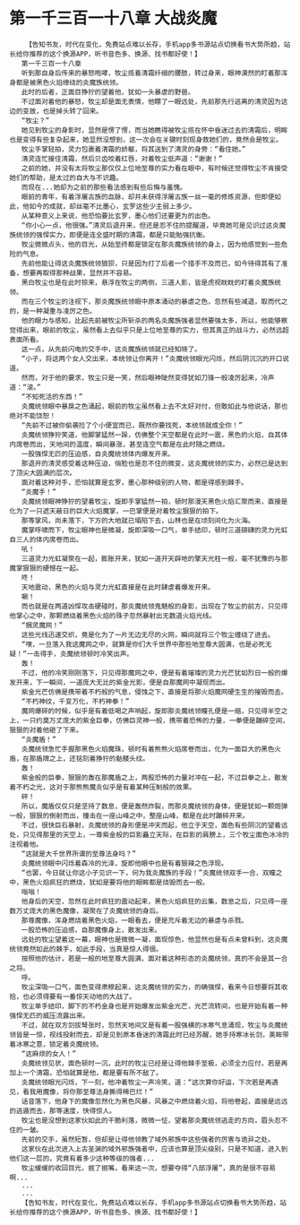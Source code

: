 # 第一千三百一十八章 大战炎魔
        【告知书友，时代在变化，免费站点难以长存，手机app多书源站点切换看书大势所趋，站长给你推荐的这个换源APP，听书音色多、换源、找书都好使！】
       第一千三百一十八章
       听到那自身后传来的暴怒咆哮，牧尘揽着清霜纤细的腰肢，转过身来，眼神漠然的盯着那浑身都是被黑色火焰缭绕的炎魔族统领。
       此时的后者，正面目狰狞的望着他，犹如一头暴虐的野兽。
       不过面对着他的暴怒，牧尘却是面无表情，他瞟了一眼远处，先前那先行逃离的清灵因为这边的变故，也是掉头转了回来。
       “牧尘？”
       她见到牧尘的身影时，显然是愣了愣，而当她瞧得被牧尘揽在怀中昏迷过去的清霜后，明眸也是变得有些复杂起来，她显然没想到，这一次会在关键时刻现身救她们的，竟然会是牧尘。
       牧尘手掌轻拍，灵力包裹着清霜的娇躯，将其送到了清灵的身旁：“看住她。”
       清灵连忙接住清霜，然后贝齿咬着红唇，对着牧尘低声道：“谢谢！”
       之前的她，并没有太将牧尘那仅仅上位地至尊的实力看在眼中，有时候还觉得牧尘不肯接受她们的帮助，是太过的自大与不识趣。
       而现在...她却为之前的那些看法感到有些后悔与羞愧。
       眼前的青年，有着浮屠古族的血脉，却并未获得浮屠古族一丝一毫的修炼资源，但即便如此，他如今的成就，却丝毫不比墨心，玄罗这些少主弱上多少。
       从某种意义上来说，他恐怕要比玄罗，墨心他们还要更为的出色。
       “你小心一点，他很强。”清灵后退开来，但还是忍不住的提醒道，毕竟她可是见识过这炎魔族统领的强悍实力，即便是连全盛时期的清霜，都是只能勉强抗衡。
       牧尘微微点头，他的目光，从始至终都是锁定在那炎魔族统领的身上，因为他感觉到一些危险的气息。
       先前他能让得这炎魔族统领狼狈，只是因为打了后者一个措手不及而已，如今待得其有了准备，想要再取得那种战果，显然并不容易。
       黑白牧尘也是在此时掠来，悬浮在牧尘的两侧，三道人影，皆是虎视眈眈的盯着炎魔族统领。
       而在三个牧尘的注视下，那炎魔族统领眼中原本涌动的暴虐之色，忽然有些减退，取而代之的，是一种凝重与凌厉之色。
       他的眼力与感知，比起先前被牧尘所斩杀的两名炎魔族强者显然要强太多，所以，他能够察觉得出来，眼前的牧尘，虽然看上去似乎只是上位地至尊的实力，但其真正的战斗力，必然远超表面所看。
       这一点，从先前闪电的交手中，这炎魔族统领就已经知晓了。
       “小子，将这两个女人交出来，本统领让你离开！”炎魔统领眼光闪烁，然后阴沉沉的开口说道。
       然而，对于他的要求，牧尘只是一笑，然后眼神陡然变得犹如刀锋一般凌厉起来，冷声道：“滚。”
       “不知死活的东西！”
       炎魔统领眼中暴戾之色涌起，眼前的牧尘虽然看上去不太好对付，但敢如此与他说话，那也绝对不能饶恕！
       “先前不过被你偷袭捡了个小便宜而已，既然你要找死，本统领就成全你！”
       炎魔统领狰狞笑道，他脚掌猛然一跺，仿佛整个天空都是在此时一震，黑色的火焰，自其体内席卷而出，天地间的温度，瞬间暴涨，甚至连空气都是在此时随之燃烧。
       一股强悍无匹的压迫感，自炎魔统领体内爆发开来。
       那退开的清灵感受着这种压迫，俏脸也是忍不住的微变，这炎魔统领的实力，必然已是达到了顶尖大圆满的层次。
       面对着这种对手，恐怕就算是玄罗，墨心那种级别的人物，都是得感到棘手。
       “炎魔手！”
       炎魔统领眼神狰狞的望着牧尘，旋即手掌猛然一拍，顿时那漫天黑色火焰汇聚而来，直接是化为了一只遮天蔽日的巨大火焰魔掌，一巴掌便是对着牧尘狠狠的拍下。
       那等掌风，尚未落下，下方的大地就已塌陷下去，山林也是在顷刻间化为火海。
       魔掌呼啸而下，牧尘眼神也是微凝，旋即深吸一口气，单手结印，顿时三道磅礴的灵力光虹自三人的体内席卷而出。
       吼！
       三道灵力光虹凝聚在一起，膨胀开来，犹如一道开天辟地的擎天光柱一般，毫不犹豫的与那魔掌狠狠的硬憾在一起。
       咚！
       天地震动，黑色的火焰与灵力光虹直接是在此时肆虐着爆发开来。
       唰！
       而也就是在两道凶悍攻击硬碰时，那炎魔统领鬼魅般的身影，出现在了牧尘的前方，只见得他掌心之中，那颗燃烧着黑色火焰的珠子忽然暴射出无数道火焰光线。
       “捆灵魔网！”
       这些光线迅速交织，竟是化为了一片无边无尽的火网，瞬间就将三个牧尘缠绕了进去。
       “嘿，一旦落入我这魔网之中，就算是你们大千世界中那些地至尊大圆满，也是必死无疑！”一击得手，炎魔统领顿时冷笑出声。
       轰！
       不过，他的冷笑刚刚落下，只见得那魔网之中，便是有着璀璨的灵力光芒犹如烈日一般的爆发开来，下一瞬间，一道庞大无比的紫金光影，便是自那魔网中凝现而出。
       紫金光芒仿佛是携带着不朽般的气息，侵蚀之下，直接是将那火焰魔网硬生生的摧毁而去。
       “不朽神纹，千变万化，不朽神拳！”
       魔网爆碎的时候，似乎是有着低喝之声响起，旋即那炎魔统领瞳孔便是一缩，只见得半空之上，一只约莫万丈庞大的紫金巨拳，仿佛巨灵神一般，携带着恐怖的力量，一拳便是蹦碎空间，狠狠的对着他砸了下来。
       “炎魔盾！”
       炎魔统领急忙手握那黑色火焰魔珠，顿时有着熊熊火焰席卷而出，化为一面巨大的黑色火盾，在那盾牌之上，还铭刻着狰狞的骷髅头纹。
       轰！
       紫金般的巨拳，狠狠的轰在那魔盾之上，两股恐怖的力量对冲在一起，不过巨拳之上，散发着不朽之光，这对于那熊熊魔炎似乎是有着某种压制般的效果。
       砰！
       所以，魔盾仅仅只是坚持了数息，便是轰然炸裂，而那炎魔统领的身体，便是犹如一颗炮弹一般，狠狠的倒射而出，撞击在一座山峰之中，整座山峰，都是在此时蹦碎开来。
       不过，很快巨石暴射，炎魔统领的身形便是冲天而起，他立于天空，面色有些阴沉的望着远处，只见得那里的天空上，一尊紫金般的巨影矗立天际，在巨影的肩膀上，三个牧尘面色冰冷的注视着他。
       “这就是大千世界所谓的至尊法身吗？”
       炎魔统领眼中闪烁着森冷的光泽，旋即他眼中也是有着狠辣之色浮现。
       “也罢，今日就让你这小子见识一下，何为我炎魔族的手段！”炎魔统领双手一合，双瞳之中，黑色火焰疯狂的燃烧，犹如是要将他的眼眸都是烧毁而去一般。
       嗡嗡！
       他身后的天空，忽然在此时疯狂的震动起来，黑色火焰疯狂的云集，数息之后，只见得一座数万丈庞大的黑色魔像，凝聚在了炎魔统领的身后。
       那尊魔像，浑身燃烧着黑色火焰，一眼看去，便是充斥着无边的暴虐与杀戮。
       一股恐怖的压迫感，自那魔像身上，散发出来。
       远处的牧尘望着这一幕，眼神也是微微一凝，面现惊色，他显然也是有点未曾料到，这炎魔统领竟然如此的棘手，如此手段，当真是惊人得很。
       按照他的估计，若是一般的地至尊大圆满，面对着这种形态的炎魔统领，真的不会是其一合之将。
       呼。
       牧尘深吸一口气，面色变得肃穆起来，这炎魔统领的实力，的确强悍，看来今日想要将其收拾，也必须得要有一番惊天动地的大战了。
       牧尘单手结印，脚下的不朽金身也是开始爆发出紫金光芒，光芒流转间，也是开始有着一种强悍无匹的威压流露出来。
       不过，就在双方剑拔弩张时，忽然天地间又是有着一股强横的冰寒气息涌现，牧尘与炎魔统领皆是一惊，视线投射而去，却是见到原本昏迷的清霜此时已经苏醒，她手持寒冰长剑，美眸带着冰寒之意，锁定着炎魔统领。
       “这麻烦的女人！”
       炎魔统领见状，面色顿时一沉，此时的牧尘已经是让得他棘手至极，必须全力应付，若是再加上一个清霜，恐怕就算是他，都是要有所不敌了。
       炎魔统领眼光闪烁，下一刻，他冲着牧尘一声冷笑，道：“这次算你好运，下次若是再遇见，看我用魔像，将你那至尊法身撕得稀巴烂！”
       话音落下，他身下的魔像忽然化为黑色风暴，风暴之中燃烧着火焰，将他卷起，直接是远远的逃遁而去，那等速度，快得惊人。
       牧尘也是没想到这家伙如此的干脆利落，微微一怔，望着那炎魔统领逃走的方向，眉头忍不住的一皱。
       先前的交手，虽然短暂，但却是让得他领教了域外邪族中这些强者的厉害与诡异之处。
       这家伙在此次进入上古圣渊的域外邪族强者中，应该也算是顶尖级别，只是不知道，进入到他们这一层的，究竟有着多少这种等级的强者...
       牧尘缓缓的收回目光，抿了抿嘴，看来这一次，想要夺得“八部浮屠”，真的是很不容易啊...
       ...
       ...
       【告知书友，时代在变化，免费站点难以长存，手机app多书源站点切换看书大势所趋，站长给你推荐的这个换源APP，听书音色多、换源、找书都好使！】